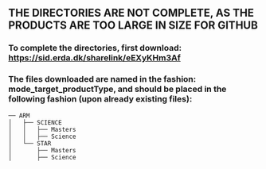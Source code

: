 ## THE DIRECTORIES ARE NOT COMPLETE, AS THE PRODUCTS ARE TOO LARGE IN SIZE FOR GITHUB

### To complete the directories, first download: https://sid.erda.dk/sharelink/eEXyKHm3Af

### The files downloaded are named in the fashion: mode_target_productType, and should be placed in the following  fashion (upon already existing files): 
```
── ARM 
│   ├── SCIENCE
│   │   ├── Masters
│   │   ├── Science
│   └── STAR
│       ├── Masters
│       ├── Science
```
